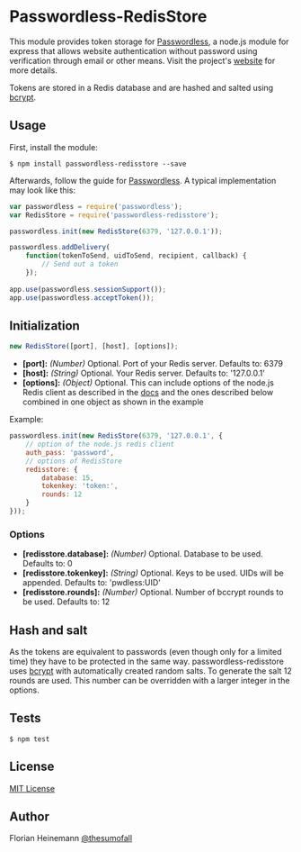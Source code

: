 # Passwordless-RedisStore

This module provides token storage for [Passwordless](https://github.com/florianheinemann/passwordless), a node.js module for express that allows website authentication without password using verification through email or other means. Visit the project's [website](https://passwordless.net) for more details.

Tokens are stored in a Redis database and are hashed and salted using [bcrypt](https://github.com/ncb000gt/node.bcrypt.js/).

## Usage

First, install the module:

`$ npm install passwordless-redisstore --save`

Afterwards, follow the guide for [Passwordless](https://github.com/florianheinemann/passwordless). A typical implementation may look like this:

```javascript
var passwordless = require('passwordless');
var RedisStore = require('passwordless-redisstore');

passwordless.init(new RedisStore(6379, '127.0.0.1'));

passwordless.addDelivery(
    function(tokenToSend, uidToSend, recipient, callback) {
        // Send out a token
    });
    
app.use(passwordless.sessionSupport());
app.use(passwordless.acceptToken());
```

## Initialization

```javascript
new RedisStore([port], [host], [options]);
```
* **[port]:** *(Number)* Optional. Port of your Redis server. Defaults to: 6379
* **[host]:** *(String)* Optional. Your Redis server. Defaults to: '127.0.0.1'
* **[options]:** *(Object)* Optional. This can include options of the node.js Redis client as described in the [docs](https://github.com/mranney/node_redis) and the ones described below combined in one object as shown in the example

Example:
```javascript
passwordless.init(new RedisStore(6379, '127.0.0.1', {
	// option of the node.js redis client
    auth_pass: 'password',
    // options of RedisStore
    redisstore: {
        database: 15,
        tokenkey: 'token:',
        rounds: 12
    }
}));
```

### Options
* **[redisstore.database]:** *(Number)* Optional. Database to be used. Defaults to: 0
* **[redisstore.tokenkey]:** *(String)* Optional. Keys to be used. UIDs will be appended. Defaults to: 'pwdless:UID'
* **[redisstore.rounds]:** *(Number)* Optional. Number of bccrypt rounds to be used. Defaults to: 12

## Hash and salt
As the tokens are equivalent to passwords (even though only for a limited time) they have to be protected in the same way. passwordless-redisstore uses [bcrypt](https://github.com/ncb000gt/node.bcrypt.js/) with automatically created random salts. To generate the salt 12 rounds are used. This number can be overridden with a larger integer in the options.

## Tests

`$ npm test`

## License

[MIT License](http://opensource.org/licenses/MIT)

## Author
Florian Heinemann [@thesumofall](http://twitter.com/thesumofall/)
